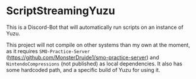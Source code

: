 # ScriptStreamingYuzu
This is a Discord-Bot that will automatically run scripts on an instance of Yuzu.

This project will not compile on other systems than my own at the moment, as it requires `SMO-Practice-Server` (https://github.com/MonsterDruide1/smo-practice-server) and `NintendoCompressions` (not published) as local dependencies. It also has some hardcoded path, and a specific build of Yuzu for using it.